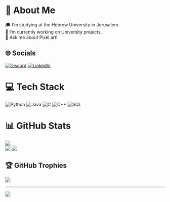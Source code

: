 # 💫 About Me
🎓 I’m studying at the Hebrew University in Jerusalem.<br>🔭 I’m currently working on University projects.<br>💬 Ask me about Pixel art!


## 🌐 Socials
[![Discord](https://img.shields.io/badge/Discord-%237289DA.svg?logo=discord&logoColor=white)](https://discord.gg/noam_k) [![LinkedIn](https://img.shields.io/badge/LinkedIn-%230077B5.svg?logo=linkedin&logoColor=white)](https://linkedin.com/in/www.linkedin.com/in/noam-k) 

# 💻 Tech Stack
![Python](https://img.shields.io/badge/python-3670A0?style=for-the-badge&logo=python&logoColor=ffdd54)  ![Java](https://img.shields.io/badge/java-%23ED8B00.svg?style=for-the-badge&logo=openjdk&logoColor=white)  ![C](https://img.shields.io/badge/c-%2300599C.svg?style=for-the-badge&logo=c&logoColor=white) ![C++](https://img.shields.io/badge/c++-%2300599C.svg?style=for-the-badge&logo=c%2B%2B&logoColor=white)  ![SQL](https://img.shields.io/badge/SQL-%2307405e.svg?style=for-the-badge&logo=sqlite&logoColor=white)

# 📊 GitHub Stats
![](https://github-readme-stats.vercel.app/api?username=noam-kimhi&theme=dracula&hide_border=false&include_all_commits=true&count_private=true)<br/>
![](https://github-readme-stats.vercel.app/api/top-langs/?username=noam-kimhi&theme=dracula&hide_border=false&include_all_commits=true&count_private=true&layout=donut&languages=4)
![](https://github-readme-streak-stats.herokuapp.com/?user=noam-kimhi&theme=dracula&hide_border=false)<br/>

## 🏆 GitHub Trophies
![](https://github-profile-trophy.vercel.app/?username=noam-kimhi&theme=radical&no-frame=true&no-bg=false&margin-w=4)

---
[![](https://visitcount.itsvg.in/api?id=noam-kimhi&icon=0&color=9)](https://visitcount.itsvg.in)

<!-- Proudly created with GPRM ( https://gprm.itsvg.in ) -->

<!--
**noam-kimhi/noam-kimhi** is a ✨ _special_ ✨ repository because its `README.md` (this file) appears on your GitHub profile.

Here are some ideas to get you started:

- 🔭 I’m currently working on ...
- 🌱 I’m currently learning ...
- 👯 I’m looking to collaborate on ...
- 🤔 I’m looking for help with ...
- 💬 Ask me about ...
- 📫 How to reach me: ...
- 😄 Pronouns: ...
- ⚡ Fun fact: ...
-->
